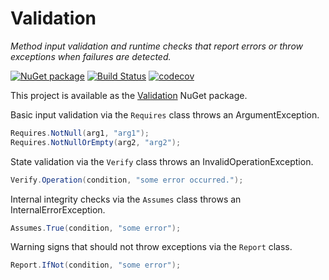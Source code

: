 Validation
==========

*Method input validation and runtime checks that report errors or throw
exceptions when failures are detected.*

[![NuGet package](https://img.shields.io/nuget/v/Validation.svg)](https://nuget.org/packages/Validation)
[![Build Status](https://dev.azure.com/andrewarnott/OSS/_apis/build/status/Validation?branchName=master)](https://dev.azure.com/andrewarnott/OSS/_build/latest?definitionId=47&branchName=master)
[![codecov](https://codecov.io/gh/AArnott/Validation/branch/master/graph/badge.svg)](https://codecov.io/gh/AArnott/Validation)

This project is available as the [Validation][1] NuGet package.

Basic input validation via the `Requires` class throws an ArgumentException.

```cs
Requires.NotNull(arg1, "arg1");
Requires.NotNullOrEmpty(arg2, "arg2");
```

State validation via the `Verify` class throws an InvalidOperationException.

```csharp
Verify.Operation(condition, "some error occurred.");
```

Internal integrity checks via the `Assumes` class throws an
InternalErrorException.

```csharp
Assumes.True(condition, "some error");
```

Warning signs that should not throw exceptions via the `Report` class.

```csharp
Report.IfNot(condition, "some error");
```

[1]: http://nuget.org/packages/Validation "Validation NuGet package"
